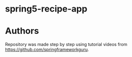# spring5-recipe-app
# Authors
Repository was made step by step using tutorial videos from https://github.com/springframeworkguru.
